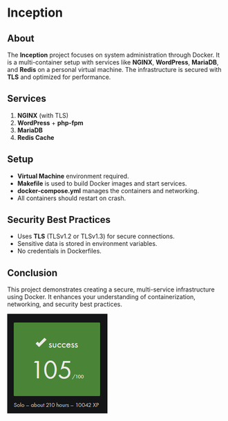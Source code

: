 # Inception

## About

The **Inception** project focuses on system administration through Docker. It is a multi-container setup with services like **NGINX**, **WordPress**, **MariaDB**, and **Redis** on a personal virtual machine. The infrastructure is secured with **TLS** and optimized for performance.

## Services

1. **NGINX** (with TLS)
2. **WordPress** + **php-fpm**
3. **MariaDB**
4. **Redis Cache**

## Setup

- **Virtual Machine** environment required.
- **Makefile** is used to build Docker images and start services.
- **docker-compose.yml** manages the containers and networking.
- All containers should restart on crash.

<!-- ## Steps

1. Clone the repository.
2. Run `make` to build the Docker images.
3. Start the containers with `docker-compose up --build`.

Access the application at `https://<your-login>.42.fr`.
-->
## Security Best Practices

- Uses **TLS** (TLSv1.2 or TLSv1.3) for secure connections.
- Sensitive data is stored in environment variables.
- No credentials in Dockerfiles.

## Conclusion

This project demonstrates creating a secure, multi-service infrastructure using Docker. It enhances your understanding of containerization, networking, and security best practices.


 

![inception grade 105/100](https://github.com/Cheltonne/Cheltonne/blob/main/inception%20grade.png?raw=true)

